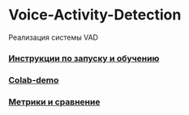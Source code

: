 # Voice-Activity-Detection
Реализация системы VAD

### [Инструкции по запуску и обучению](https://github.com/Mr-Patty/Voice-Activity-Detection/blob/main/instructions.md)

<!-- ### [Отчет](https://github.com/Mr-Patty/Voice-Activity-Detection/blob/main/Report.pdf) -->

### [Colab-demo](https://github.com/Mr-Patty/Voice-Activity-Detection/blob/main/notebooks/Demo_vad.ipynb)

<!-- ### [Файл с предсказаниями for_devs](https://github.com/Mr-Patty/Voice-Activity-Detection/blob/main/pred_for_devs.csv) -->

### [Метрики и сравнение](https://github.com/Mr-Patty/Voice-Activity-Detection/blob/main/notebooks/metrics%26comprasion.ipynb)
